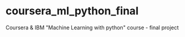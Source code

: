 # coursera_ml_python_final
Coursera &amp; IBM "Machine Learning with python" course - final project
